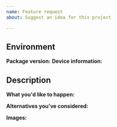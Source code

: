```yaml
---
name: Feature request
about: Suggest an idea for this project

---
```


## Environment

**Package version:**  <!-- Add packages if necessary -->
**Device information:**  <!-- Manufacturer and model -->

## Description

**What you'd like to happen:**

**Alternatives you've considered:** <!-- if available, else delete -->  

**Images:** <!-- if available, else delete -->  
